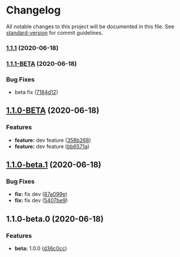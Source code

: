 # Changelog

All notable changes to this project will be documented in this file. See [standard-version](https://github.com/conventional-changelog/standard-version) for commit guidelines.

### [1.1.1](https://github.com/iamtomhewitt/sandbox/compare/v1.1.1-BETA...v1.1.1) (2020-06-18)

### [1.1.1-BETA](https://github.com/iamtomhewitt/sandbox/compare/v1.1.0-BETA...v1.1.1-BETA) (2020-06-18)


### Bug Fixes

* beta fix ([7184d12](https://github.com/iamtomhewitt/sandbox/commit/7184d12ce9a1265697b08fffad225f280e777868))

## [1.1.0-BETA](https://github.com/iamtomhewitt/sandbox/compare/v1.1.0-beta.1...v1.1.0-BETA) (2020-06-18)


### Features

* **feature:** dev feature ([358b268](https://github.com/iamtomhewitt/sandbox/commit/358b268ee223df8b73bf2855282ddeacb605d03e))
* **feature:** dev feature ([bb6571a](https://github.com/iamtomhewitt/sandbox/commit/bb6571a5ee7a94d4153f054aa5941a3dc516d880))

## [1.1.0-beta.1](https://github.com/iamtomhewitt/sandbox/compare/v1.1.0-beta.0...v1.1.0-beta.1) (2020-06-18)


### Bug Fixes

* **fix:** fix dev ([87a099e](https://github.com/iamtomhewitt/sandbox/commit/87a099e7a3c23dddbcf3d25170a3a00a7fd499ad))
* **fix:** fix dev ([5407be9](https://github.com/iamtomhewitt/sandbox/commit/5407be90d2db112534c2474a3aca181928a8acb2))

## 1.1.0-beta.0 (2020-06-18)


### Features

* **beta:** 1.0.0 ([d36c0cc](https://github.com/iamtomhewitt/sandbox/commit/d36c0ccdb23f9c2feccb359b9897d70206169ff6))
